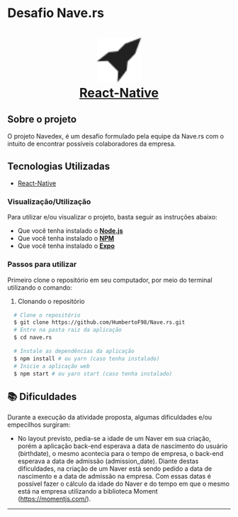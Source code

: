 # Desafio Nave.rs

<h1 align="center">
    <img alt="Nave.rs" src="assets/nave.png" height="100px" />
    <br/>
   <a href="https://reactnative.dev/docs/getting-started" target="_blank" rel="noopener">React-Native</a> 
</h1>

## Sobre o projeto

O projeto Navedex, é um desafio formulado pela equipe da Nave.rs com o intuito
de encontrar possíveis colaboradores da empresa.

## Tecnologias Utilizadas

- <a href="https://reactnative.dev/" target="_blank" rel="noopener">React-Native</a>

### Visualização/Utilização

Para utilizar e/ou visualizar o projeto, basta seguir as instruções abaixo:

- Que você tenha instalado o **<a href="https://nodejs.org/en/" target="_blank" rel="noopener">Node.js</a>**
- Que você tenha instalado o **<a href="https://www.npmjs.com/" target="_blank" rel="noopener">NPM</a>**
- Que você tenha instalado o **<a href="https://docs.expo.io/get-started/installation/" target="_blank" rel="noopener">Expo</a>**

### Passos para utilizar

Primeiro clone o repositório em seu computador, por meio do terminal utilizando o comando:

1. Clonando o repositório

```sh
  # Clone o repositório
  $ git clone https://github.com/HumbertoF98/Nave.rs.git
  # Entre na pasta raiz da aplicação
  $ cd nave.rs
```

```sh
  # Instale as dependências da aplicação
  $ npm install # ou yarn (caso tenha instalado)
  # Inicie a aplicação web
  $ npm start # ou yarn start (caso tenha instalado)
```

## 📚 Dificuldades

Durante a execução da atividade proposta, algumas dificuldades e/ou empecilhos surgiram:

- No layout previsto, pedia-se a idade de um Naver em sua criação, porém a aplicação back-end esperava a data de nascimento do usuário (birthdate), o mesmo acontecia para o tempo de empresa, o back-end esperava a data de admissão (admission_date). Diante destas dificuldades, na criação de um Naver está sendo pedido a data de nascimento e a data de admissão na empresa. Com essas datas é possível fazer o cálculo da idade do Naver e do tempo em que o mesmo está na empresa utilizando a biblioteca Moment (https://momentjs.com/).

---
